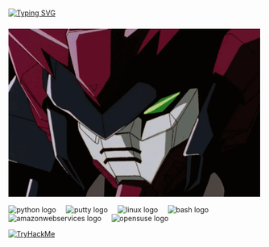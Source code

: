 <h1 align="left"></h1>

###

[![Typing SVG](https://readme-typing-svg.demolab.com?font=Press+Start+2P&weight=200&size=16&pause=1000&color=9D1AF7&center=true&multiline=true&width=435&lines=Hello+this+is+my+Github+profile,;The+quieter+you+become,+the+more+you+can+hear.+)](https://git.io/typing-svg)

###
![image alt](https://github.com/Epyon-Nebula/Epyon-Nebula/blob/28e3d9cf43506da3cc8d78cbf8e47d01418c9907/Epyon-eyes.gphy.gif)

<div align="left">
  <img src="https://cdn.jsdelivr.net/gh/devicons/devicon/icons/python/python-original.svg" height="40" alt="python logo"  />
  <img width="12" />
  <img src="https://cdn.jsdelivr.net/gh/devicons/devicon/icons/putty/putty-original.svg" height="40" alt="putty logo"  />
  <img width="12" />
  <img src="https://cdn.simpleicons.org/linux/FCC624" height="40" alt="linux logo"  />
  <img width="12" />
  <img src="https://cdn.jsdelivr.net/gh/devicons/devicon/icons/bash/bash-original.svg" height="40" alt="bash logo"  />
  <img width="12" />
  <img src="https://cdn.jsdelivr.net/gh/devicons/devicon/icons/amazonwebservices/amazonwebservices-line-wordmark.svg" height="40" alt="amazonwebservices logo"  />
  <img width="12" />
  <img src="https://cdn.simpleicons.org/opensuse/73BA25" height="40" alt="opensuse logo"  />
</div>


[![TryHackMe](https://img.shields.io/badge/TryHackMe-8A2BE2?style=for-the-badge&logo=tryhackme&logoColor=FF0000)](https://tryhackme.com/p/EpyonNebula)

###

###
